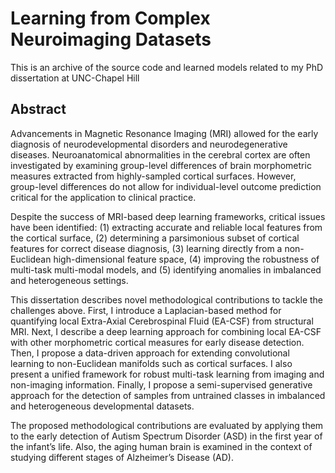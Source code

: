 # Learning from Complex Neuroimaging Datasets

This is an archive of the source code and learned models related to my PhD dissertation at UNC-Chapel Hill 

## Abstract

Advancements in Magnetic Resonance Imaging (MRI) allowed for the early diagnosis of neurodevelopmental disorders and neurodegenerative diseases. Neuroanatomical abnormalities in the cerebral cortex are often investigated by examining group-level differences of brain morphometric measures extracted from highly-sampled cortical surfaces. However, group-level differences do not allow for individual-level outcome prediction critical for the application to clinical practice. 

 Despite the success of MRI-based deep learning frameworks, critical issues have been identified: (1) extracting accurate and reliable local features from the cortical surface, (2) determining a parsimonious subset of cortical features for correct disease diagnosis, (3) learning directly from a non-Euclidean high-dimensional feature space, (4) improving the robustness of multi-task multi-modal models, and (5) identifying anomalies in imbalanced and heterogeneous settings.
  
This dissertation describes novel methodological contributions to tackle the challenges above. First, I introduce a Laplacian-based method for quantifying local Extra-Axial Cerebrospinal Fluid (EA-CSF) from structural MRI. Next, I describe a deep learning approach for combining local EA-CSF with other morphometric cortical measures for early disease detection. Then, I propose a data-driven approach for extending convolutional learning to non-Euclidean manifolds such as cortical surfaces. I also present a unified framework for robust multi-task learning from imaging and non-imaging information. Finally, I propose a semi-supervised generative approach for the detection of samples from untrained classes in imbalanced and heterogeneous developmental datasets.
  
The proposed methodological contributions are evaluated by applying them to the early detection of Autism Spectrum Disorder (ASD) in the first year of the infant’s life. Also, the aging human brain is examined in the context of studying different stages of Alzheimer’s Disease (AD).
